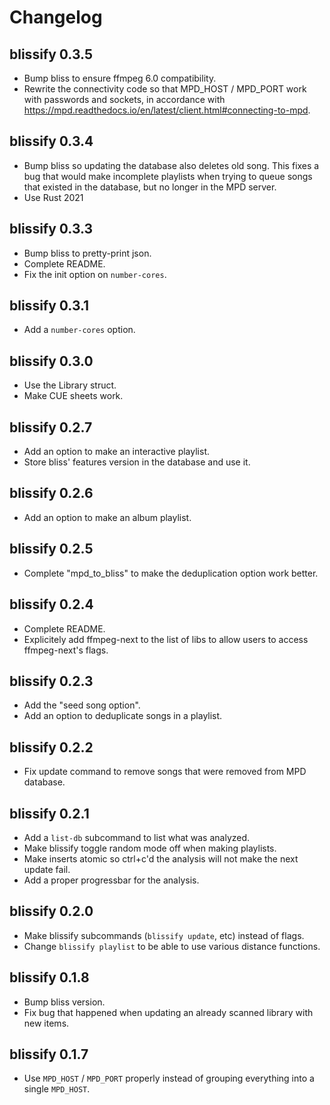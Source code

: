 # Changelog

## blissify 0.3.5
* Bump bliss to ensure ffmpeg 6.0 compatibility.
* Rewrite the connectivity code so that MPD_HOST / MPD_PORT work with passwords and
  sockets, in accordance with
  https://mpd.readthedocs.io/en/latest/client.html#connecting-to-mpd.

## blissify 0.3.4
* Bump bliss so updating the database also deletes old song.
  This fixes a bug that would make incomplete playlists when trying to queue
  songs that existed in the database, but no longer in the MPD server.
* Use Rust 2021

## blissify 0.3.3
* Bump bliss to pretty-print json.
* Complete README.
* Fix the init option on `number-cores`.

## blissify 0.3.1
* Add a `number-cores` option.

## blissify 0.3.0
* Use the Library struct.
* Make CUE sheets work.

## blissify 0.2.7
* Add an option to make an interactive playlist.
* Store bliss' features version in the database and use it.

## blissify 0.2.6
* Add an option to make an album playlist.

## blissify 0.2.5
* Complete "mpd_to_bliss" to make the deduplication option work better.

## blissify 0.2.4
* Complete README.
* Explicitely add ffmpeg-next to the list of libs to allow users
  to access ffmpeg-next's flags.

## blissify 0.2.3
* Add the "seed song option".
* Add an option to deduplicate songs in a playlist.

## blissify 0.2.2
* Fix update command to remove songs that were removed from MPD database.

## blissify 0.2.1
* Add a `list-db` subcommand to list what was analyzed.
* Make blissify toggle random mode off when making playlists.
* Make inserts atomic so ctrl+c'd the analysis will not make the next update
  fail.
* Add a proper progressbar for the analysis.

## blissify 0.2.0
* Make blissify subcommands (`blissify update`, etc) instead of flags.
* Change `blissify playlist` to be able to use various distance functions.

## blissify 0.1.8
* Bump bliss version.
* Fix bug that happened when updating an already scanned library with new items.

## blissify 0.1.7

* Use `MPD_HOST` / `MPD_PORT` properly instead of grouping everything into
  a single `MPD_HOST`.
